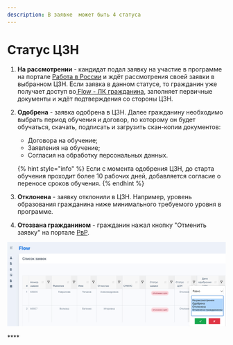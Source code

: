 ```yaml
---
description: В заявке  может быть 4 статуса
---
```


# Статус ЦЗН

1. **На рассмотрении** - кандидат подал заявку на участие в программе на портале [Работа в России](https://trudvsem.ru/) и ждёт рассмотрения своей заявки  в выбранном ЦЗН. Если заявка в данном статусе, то гражданин уже получает доступ во[ Flow - ЛК гражданина](https://app.gitbook.com/s/T3BdsMdYea4h0br4Lp5R/), заполняет первичные документы и ждёт подтверждения  со стороны ЦЗН.
2.  **Одобрена** - заявка одобрена в ЦЗН. Далее гражданину  необходимо выбрать период обучения и договор, по которому он будет обучаться,  скачать, подписать и загрузить скан-копии документов:&#x20;

    * Договора на обучение;
    * Заявления на обучение;
    * Согласия на обработку персональных данных.

    {% hint style="info" %}
    Если с момента одобрения ЦЗН, до старта обучения проходит более 10 рабочих дней, добавляется согласие о переносе сроков обучения.&#x20;
    {% endhint %}
3. **Отклонена** - заявку отклонили в ЦЗН. Например, уровень образования гражданина ниже минимального требуемого уровня в программе.&#x20;
4. **Отозвана гражданином** - гражданин нажал кнопку "Отменить заявку" на портале [РвР](https://trudvsem.ru/).

![](<../.gitbook/assets/image (20).png>)

&#x20;****&#x20;

